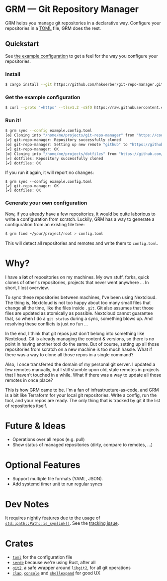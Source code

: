 # GRM — Git Repository Manager

GRM helps you manage git repositories in a declarative way. Configure your
repositories in a [TOML](https://toml.io/) file, GRM does the rest.

## Quickstart

See [the example configuration](example.config.toml) to get a feel for the way
you configure your repositories.

### Install

```bash
$ cargo install --git https://github.com/hakoerber/git-repo-manager.git
```

### Get the example configuration

```bash
$ curl --proto '=https' --tlsv1.2 -sSfO https://raw.githubusercontent.com/hakoerber/git-repo-manager/master/example.config.toml
```

### Run it!

```bash
$ grm sync --config example.config.toml
[⚙] Cloning into "/home/me/projects/git-repo-manager" from "https://code.hkoerber.de/hannes/git-repo-manager.git"
[✔] git-repo-manager: Repository successfully cloned
[⚙] git-repo-manager: Setting up new remote "github" to "https://github.com/hakoerber/git-repo-manager.git"
[✔] git-repo-manager: OK
[⚙] Cloning into "/home/me/projects/dotfiles" from "https://github.com/hakoerber/dotfiles.git"
[✔] dotfiles: Repository successfully cloned
[✔] dotfiles: OK
```

If you run it again, it will report no changes:

```
$ grm sync --config example.config.toml
[✔] git-repo-manager: OK
[✔] dotfiles: OK
```

### Generate your own configuration

Now, if you already have a few repositories, it would be quite laborious to write
a configuration from scratch. Luckily, GRM has a way to generate a configuration
from an existing file tree:

```bash
$ grm find ~/your/project/root > config.toml
```

This will detect all repositories and remotes and write them to `config.toml`.

# Why?

I have a **lot** of repositories on my machines. My own stuff, forks, quick
clones of other's repositories, projects that never went anywhere ... In short,
I lost overview.

To sync these repositories between machines, I've been using Nextcloud. The thing
is, Nextcloud is not too happy about too many small files that change all the time,
like the files inside `.git`. Git also assumes that those files are updated as
atomically as possible. Nextcloud cannot guarantee that, so when I do a `git status`
during a sync, something blows up. And resolving these conflicts is just no fun ...

In the end, I think that git repos just don't belong into something like Nextcloud.
Git is already managing the content & versions, so there is no point in having
another tool do the same. But of course, setting up all those repositories from
scratch on a new machine is too much hassle. What if there was a way to clone all
those repos in a single command?

Also, I once transferred the domain of my personal git server. I updated a few
remotes manually, but I still stumble upon old, stale remotes in projects that
I haven't touched in a while. What if there was a way to update all those remotes
in once place?

This is how GRM came to be. I'm a fan of infrastructure-as-code, and GRM is a bit
like Terraform for your local git repositories. Write a config, run the tool, and
your repos are ready. The only thing that is tracked by git it the list of
repositories itself.

# Future & Ideas

* Operations over all repos (e.g. pull)
* Show status of managed repositories (dirty, compare to remotes, ...)

# Optional Features

* Support multiple file formats (YAML, JSON).
* Add systemd timer unit to run regular syncs

# Dev Notes

It requires nightly features due to the usage of [`std::path::Path::is_symlink()`](https://doc.rust-lang.org/std/fs/struct.FileType.html#method.is_symlink). See the [tracking issue](https://github.com/rust-lang/rust/issues/85748).

# Crates

* [`toml`](https://docs.rs/toml/) for the configuration file
* [`serde`](https://docs.rs/serde/) because we're using Rust, after all
* [`git2`](https://docs.rs/git2/), a safe wrapper around `libgit2`, for all git operations
* [`clap`](https://docs.rs/clap/), [`console`](https://docs.rs/console/) and [`shellexpand`](https://docs.rs/shellexpand) for good UX
